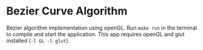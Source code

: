 # Bezier Curve Algorithm

Bezier algorithm implementation using openGL.
Run `make run` in the terminal to compile and start the application.
This app requires openGL and glut installed (`-l GL -l glut`).